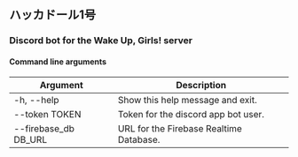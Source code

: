 ## ハッカドール1号
### Discord bot for the Wake Up, Girls! server

#### Command line arguments

  Argument                    | Description
  --------------------------- | -------------------------------------
  -h, --help                  | Show this help message and exit.  
  --token TOKEN               | Token for the discord app bot user.  
  --firebase_db DB_URL        | URL for the Firebase Realtime Database.
